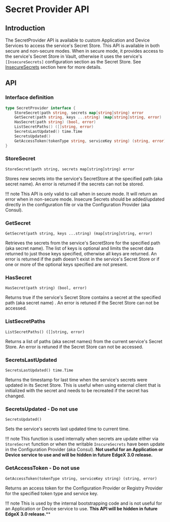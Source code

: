 # Secret Provider API

## Introduction

The SecretProvider API is available to custom Application and Device Services to access the service's Secret Store. This API is available in both secure and non-secure modes. When in secure mode, it provides access to the service's Secret Store in Vault, otherwise it uses the service's `[InsecureSecrets]` configuration section as the Secret Store. See [InsecureSecrets](../../microservices/configuration/CommonConfiguration/#configuration-properties) section here for more details.

## API

### Interface definition

```go
type SecretProvider interface {
	StoreSecret(path string, secrets map[string]string) error
	GetSecret(path string, keys ...string) (map[string]string, error)
	HasSecret(path string) (bool, error)
	ListSecretPaths() ([]string, error)
	SecretsLastUpdated() time.Time
    SecretsUpdated()
	GetAccessToken(tokenType string, serviceKey string) (string, error)
}
```

### StoreSecret

`StoreSecret(path string, secrets map[string]string) error`

Stores new secrets into the service's SecretStore at the specified path (aka secret name). An error is returned if the secrets can not be stored.

!!! note 
    This API is only valid to call when in secure mode. It will return an error when in non-secure mode. Insecure Secrets should be added/updated directly in the configuration file or via the Configuration Provider (aka Consul).

### GetSecret

`GetSecret(path string, keys ...string) (map[string]string, error)`

Retrieves the secrets from the service's SecretStore for the specified path (aka secret name). The list of keys is optional and limits the secret data returned to just those keys specified, otherwise all keys are returned. An error is returned if the path doesn't exist in the service's Secret Store or if one or more of the optional keys specified are not present.

### HasSecret 

`HasSecret(path string) (bool, error)`

Returns true if the service's Secret Store contains a secret at the specified path  (aka secret name) . An error is retuned if the Secret Store can not be accessed.

### ListSecretPaths 

`ListSecretPaths() ([]string, error)`

Returns a list of paths (aka secret names) from the current service's Secret Store. An error is retuned if the Secret Store can not be accessed.

### SecretsLastUpdated 

`SecretsLastUpdated() time.Time`

Returns the timestamp for last time when the service's secrets were updated in its Secret Store. This is useful when using external client that is initialized with the secret and needs to be recreated if the secret has changed. 

### SecretsUpdated - Do not use

`SecretsUpdated()`

Sets the service's secrets last updated time to current time. 

!!! note
    This function is used internally when secrets are update either via `StoreSecret` function or when the writable `InscureSecrets` have been update in the Configuration Provider (aka Consul). **Not useful for an Application or Device service to use and will be hidden in future EdgeX 3.0 release.**

### GetAccessToken  - Do not use

`GetAccessToken(tokenType string, serviceKey string) (string, error)`

Returns an access token for the Configuration Provider or Registry Provider for the specified token type and service key. 

!!! note
    This is used by the internal bootstrapping code and is not useful for an Application or Device service to use. **This API will be hidden in future EdgeX 3.0 release.****

### 
